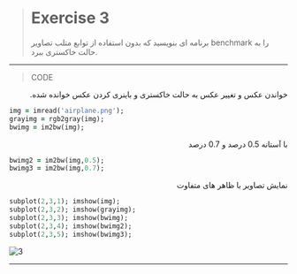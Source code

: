 > # Exercise 3
> برنامه ای بنویسید که بدون استفاده از توابع متلب تصاویر benchmark را به حالت خاکستری ببرد.
***
>CODE

<div dir="rtl">
  خواندن عکس و تغییر عکس به حالت خاکستری و باینری کردن عکس خوانده شده.
</div>

```ruby
img = imread('airplane.png');
grayimg = rgb2gray(img);
bwimg = im2bw(img);
```

<div dir="rtl">
با آستانه 0.5 درصد و 0.7 درصد  
</div>

```ruby
bwimg2 = im2bw(img,0.5);
bwimg3 = im2bw(img,0.7);
```

<div dir="rtl">
  نمایش تصاویر با ظاهر های متفاوت
</div>

```ruby
subplot(2,3,1); imshow(img);
subplot(2,3,2); imshow(grayimg);
subplot(2,3,3); imshow(bwimg);
subplot(2,3,4); imshow(bwimg2);
subplot(2,3,5); imshow(bwimg3);
```

![3](https://user-images.githubusercontent.com/57560004/116737962-16dce380-aa07-11eb-8430-c96da3478106.jpg)

***
